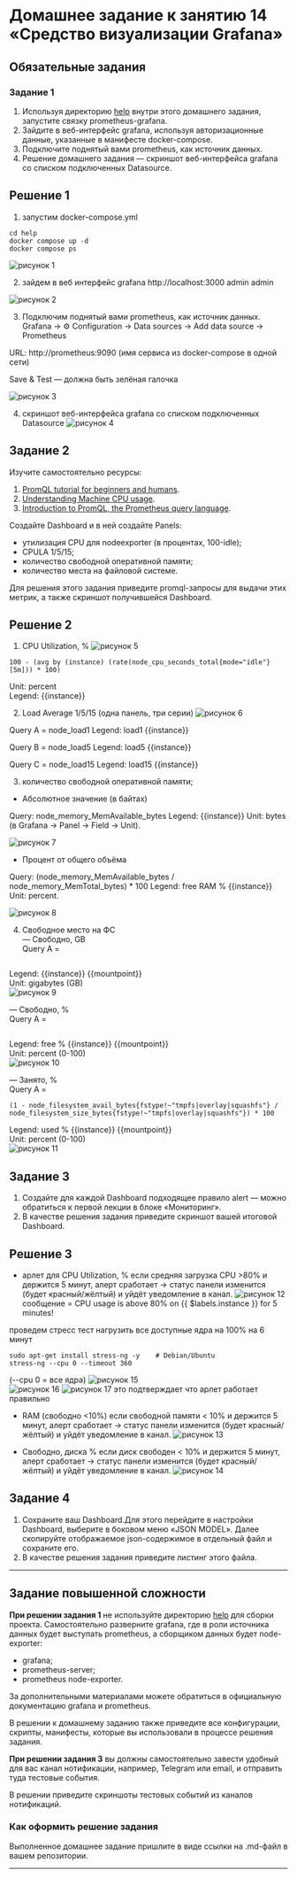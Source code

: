 # Домашнее задание к занятию 14 «Средство визуализации Grafana»


## Обязательные задания

### Задание 1

1. Используя директорию [help](./help) внутри этого домашнего задания, запустите связку prometheus-grafana.
2. Зайдите в веб-интерфейс grafana, используя авторизационные данные, указанные в манифесте docker-compose.
3. Подключите поднятый вами prometheus, как источник данных.
4. Решение домашнего задания — скриншот веб-интерфейса grafana со списком подключенных Datasource.

## Решение 1

1. запустим docker-compose.yml 
```
cd help
docker compose up -d
docker compose ps
```

![рисунок 1](https://github.com/ysatii/monitoring-hw3/blob/main/img/img1.jpg)

2. зайдем в веб интерфейс grafana
http://localhost:3000 
admin
admin

![рисунок 2](https://github.com/ysatii/monitoring-hw3/blob/main/img/img2.jpg)

3. Подключим поднятый вами prometheus, как источник данных.
Grafana → ⚙️ Configuration → Data sources → Add data source → Prometheus

URL: http://prometheus:9090 (имя сервиса из docker-compose в одной сети)

Save & Test — должна быть зелёная галочка

![рисунок 3](https://github.com/ysatii/monitoring-hw3/blob/main/img/img3.jpg)

4. скриншот веб-интерфейса grafana со списком подключенных Datasource
![рисунок 4](https://github.com/ysatii/monitoring-hw3/blob/main/img/img4.jpg)

## Задание 2

Изучите самостоятельно ресурсы:

1. [PromQL tutorial for beginners and humans](https://valyala.medium.com/promql-tutorial-for-beginners-9ab455142085).
2. [Understanding Machine CPU usage](https://www.robustperception.io/understanding-machine-cpu-usage).
3. [Introduction to PromQL, the Prometheus query language](https://grafana.com/blog/2020/02/04/introduction-to-promql-the-prometheus-query-language/).

Создайте Dashboard и в ней создайте Panels:

- утилизация CPU для nodeexporter (в процентах, 100-idle);
- CPULA 1/5/15;
- количество свободной оперативной памяти;
- количество места на файловой системе.

Для решения этого задания приведите promql-запросы для выдачи этих метрик, а также скриншот получившейся Dashboard.

## Решение 2
1. CPU Utilization, % 
![рисунок 5](https://github.com/ysatii/monitoring-hw3/blob/main/img/img5.jpg)

``` promsql
100 - (avg by (instance) (rate(node_cpu_seconds_total{mode="idle"}[5m])) * 100)
```  
Unit: percent  
Legend: {{instance}}  

2. Load Average 1/5/15 (одна панель, три серии)
![рисунок 6](https://github.com/ysatii/monitoring-hw3/blob/main/img/img6.jpg)

Query A = node_load1
Legend: load1 {{instance}}

Query B = node_load5
Legend: load5 {{instance}}


Query C = node_load15
Legend: load15 {{instance}}

3.  количество свободной оперативной памяти;
- Абсолютное значение (в байтах)

Query: node_memory_MemAvailable_bytes
Legend: {{instance}}
Unit: bytes (в Grafana → Panel → Field → Unit).

![рисунок 7](https://github.com/ysatii/monitoring-hw3/blob/main/img/img7.jpg)

-  Процент от общего объёма

Query: (node_memory_MemAvailable_bytes / node_memory_MemTotal_bytes) * 100
Legend: free RAM % {{instance}}
Unit: percent.

![рисунок 8](https://github.com/ysatii/monitoring-hw3/blob/main/img/img8.jpg)

4.  Свободное место на ФС  
— Свободно, GB  
Query A = 
```node_filesystem_avail_bytes{fstype!~"tmpfs|overlay|squashfs"} / (1024*1024*1024)
```
Legend: {{instance}} {{mountpoint}}  
Unit: gigabytes (GB)  
![рисунок 9](https://github.com/ysatii/monitoring-hw3/blob/main/img/img9.jpg)  

— Свободно, %  
Query A = 
```(node_filesystem_avail_bytes{fstype!~"tmpfs|overlay|squashfs"}  / node_filesystem_size_bytes{fstype!~"tmpfs|overlay| quashfs"}) * 100  
```
Legend: free % {{instance}} {{mountpoint}}  
Unit: percent (0-100)  
![рисунок 10](https://github.com/ysatii/monitoring-hw3/blob/main/img/img10.jpg)  


— Занято, %  
Query A = 
```
(1 - node_filesystem_avail_bytes{fstype!~"tmpfs|overlay|squashfs"} / node_filesystem_size_bytes{fstype!~"tmpfs|overlay|squashfs"}) * 100  
```
Legend: used % {{instance}} {{mountpoint}}  
Unit: percent (0-100)  
![рисунок 11](https://github.com/ysatii/monitoring-hw3/blob/main/img/img11.jpg)  





## Задание 3

1. Создайте для каждой Dashboard подходящее правило alert — можно обратиться к первой лекции в блоке «Мониторинг».
2. В качестве решения задания приведите скриншот вашей итоговой Dashboard.

## Решение 3
- арлет для CPU Utilization, % 
  если средняя загрузка CPU >80% и держится 5 минут, алерт сработает → статус панели изменится (будет красный/жёлтый) и уйдёт уведомление в канал.
![рисунок 12](https://github.com/ysatii/monitoring-hw3/blob/main/img/img12.jpg)  
сообщение = CPU usage is above 80% on {{ $labels.instance }} for 5 minutes!

 проведем стресс тест 
 нагрузить все доступные ядра на 100% на 6 минут
```
sudo apt-get install stress-ng -y    # Debian/Ubuntu
stress-ng --cpu 0 --timeout 360
```
(--cpu 0 = все ядра)
![рисунок 15](https://github.com/ysatii/monitoring-hw3/blob/main/img/img15.jpg)  
![рисунок 16](https://github.com/ysatii/monitoring-hw3/blob/main/img/img16.jpg) 
![рисунок 17](https://github.com/ysatii/monitoring-hw3/blob/main/img/img17.jpg) 
это  подтверждает что арлет работает правильно



- RAM (свободно <10%)
  если свободной  памяти < 10% и держится 5 минут, алерт сработает → статус панели изменится (будет красный/жёлтый) и уйдёт уведомление в канал.
![рисунок 13](https://github.com/ysatii/monitoring-hw3/blob/main/img/img13.jpg)  

- Свободно, диска %
если диск свободен < 10% и держится 5 минут, алерт сработает → статус панели изменится (будет красный/жёлтый) и уйдёт уведомление в канал.
![рисунок 14](https://github.com/ysatii/monitoring-hw3/blob/main/img/img14.jpg)  


## Задание 4

1. Сохраните ваш Dashboard.Для этого перейдите в настройки Dashboard, выберите в боковом меню «JSON MODEL». Далее скопируйте отображаемое json-содержимое в отдельный файл и сохраните его.
1. В качестве решения задания приведите листинг этого файла.

---

## Задание повышенной сложности

**При решении задания 1** не используйте директорию [help](./help) для сборки проекта. Самостоятельно разверните grafana, где в роли источника данных будет выступать prometheus, а сборщиком данных будет node-exporter:

- grafana;
- prometheus-server;
- prometheus node-exporter.

За дополнительными материалами можете обратиться в официальную документацию grafana и prometheus.

В решении к домашнему заданию также приведите все конфигурации, скрипты, манифесты, которые вы 
использовали в процессе решения задания.

**При решении задания 3** вы должны самостоятельно завести удобный для вас канал нотификации, например, Telegram или email, и отправить туда тестовые события.

В решении приведите скриншоты тестовых событий из каналов нотификаций.


### Как оформить решение задания

Выполненное домашнее задание пришлите в виде ссылки на .md-файл в вашем репозитории.

---
